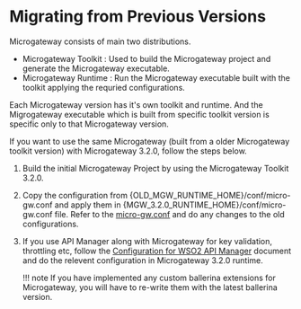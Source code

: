 # Migrating from Previous Versions

Microgateway consists of main two distributions.

- Microgateway Toolkit : Used to build the Microgateway project and generate the Microgateway executable.
- Microgateway Runtime : Run the Microgateway executable built with the toolkit applying the requried configurations.

Each Microgateway version has it's own toolkit and runtime. And the Migrogateway executable which is built from specific toolkit version is specific only to that Microgateway version.

If you want to use the same Microgateway (built from a older Microgateway toolkit version) with Microgateway 3.2.0, follow the steps below.

1. Build the initial Microgateway Project by using the Microgateway Toolkit 3.2.0.
2. Copy the configuration from {OLD_MGW_RUNTIME_HOME}/conf/micro-gw.conf and apply them in {MGW_3.2.0_RUNTIME_HOME}/conf/micro-gw.conf file. Refer to the [micro-gw.conf]({{base_url}}/../reference/configurations/micro-gw.conf/) and do any changes to the old configurations.
3. If you use API Manager along with Microgateway for key validation, throttling etc, follow the [Configuration for WSO2 API Manager]({{base_url}}/../install-and-setup/configuration-for-wso2-api-manager/) document and do the relevent configuration in Microgateway 3.2.0 runtime.

    !!! note
        If you have implemented any custom ballerina extensions for Microgateway, you will have to re-write them with the latest ballerina version.
